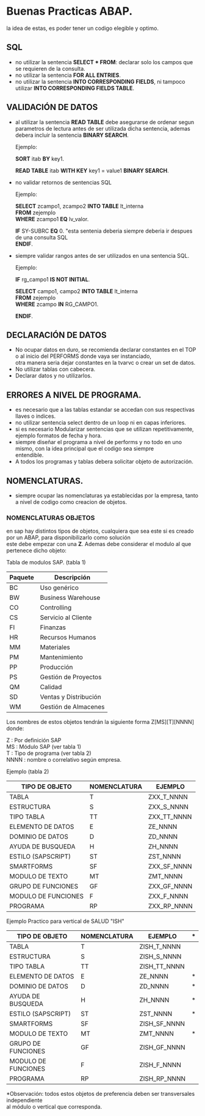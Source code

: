 # Buenas Practicas ABAP.

la idea de estas, es poder tener un codigo elegible y optimo.

## SQL

- no utilizar la sentencia **SELECT * FROM**:
    declarar solo los campos que se requieren de la consulta.
- no utilizar la sentencia **FOR ALL ENTRIES**.
- no utilizar la sentencia **INTO CORRESPONDING FIELDS**, ni tampoco utilizar **INTO CORRESPONDING FIELDS TABLE**.

## VALIDACIÓN DE DATOS

- al utilizar la sentencia **READ TABLE** debe asegurarse de ordenar segun parametros de lectura antes de ser
  utilizada dicha sentencia, ademas debera incluir la sentencia **BINARY SEARCH**.
  
  Ejemplo:
  
  **SORT** itab **BY** key1.
  
  **READ TABLE** itab **WITH KEY** key1 = value1 **BINARY SEARCH**.
  
  
  
- no validar retornos de sentencias SQL  
  
  Ejemplo:
  
  **SELECT** zcampo1, zcampo2 **INTO TABLE** lt_interna  
  **FROM** zejemplo  
  **WHERE** zcampo1 **EQ** lv_valor.  
  
  
  
  **IF** SY-SUBRC **EQ** 0. "esta sentenia deberia siempre deberia ir despues de una consulta SQL  
  **ENDIF**.
  
    
 - siempre validar rangos antes de ser utilizados en una sentencia SQL.
    
    Ejemplo:
    
    **IF** rg_campo1 **IS NOT INITIAL**.
    
    **SELECT** campo1, campo2 **INTO TABLE** lt_interna   \
    **FROM** zejemplo  \
    **WHERE** zcampo **IN** RG_CAMPO1.
     
    **ENDIF**.
    
 ## DECLARACIÓN DE DATOS
 
- No ocupar datos en duro, se recomienda declarar constantes en el TOP o al inicio del PERFORMS donde vaya ser instanciado,  \
  otra manera seria dejar constantes en la tvarvc o crear un set de datos.
- No utilizar tablas con cabecera.
- Declarar datos y no utilizarlos.

## ERRORES A NIVEL DE PROGRAMA.

- es necesario que a las tablas estandar se accedan con sus respectivas llaves o indices.
- no utilizar sentencia select dentro de un loop ni en capas inferiores.
- si es necesario Modularizar sentencias que se utilizan repetitivamente, ejemplo formatos de fecha y hora.
- siempre diseñar el programa a nivel de performs y no todo en uno mismo, con la idea principal que el codigo sea siempre  \
  entendible.
- A todos los programas y tablas debera solicitar objeto de autorización.
  
## NOMENCLATURAS.

- siempre ocupar las nomenclaturas ya establecidas por la empresa, tanto a nivel de codigo como creacion de objetos.

### NOMENCLATURAS OBJETOS
  
  en sap hay distintos tipos de objetos, cualquiera que sea este si es creado por un ABAP, para disponibilizarlo como solución  \
  este debe empezar con una **Z**.
  Ademas debe considerar el modulo al que pertenece dicho objeto:
  
  Tabla de modulos SAP. (tabla 1)
  
| Paquete |  Descripción |
|---------| -------------|
|BC| Uso genérico |
|BW| Business Warehouse|
|CO| Controlling|
|CS| Servicio al Cliente|
|FI| Finanzas|
|HR| Recursos Humanos|
|MM| Materiales|
|PM| Mantenimiento|
|PP| Producción|
|PS| Gestión de Proyectos|
|QM| Calidad|
|SD| Ventas y Distribución|
|WM| Gestión de Almacenes|
  
Los nombres de estos objetos tendrán la siguiente forma Z[MS][T][NNNN] donde:

Z : Por definición SAP  \
MS : Módulo SAP (ver tabla 1) \
T : Tipo de programa (ver tabla 2)  \
NNNN : nombre o correlativo según empresa.
  
Ejemplo (tabla 2)
  
| TIPO DE OBJETO | NOMENCLATURA | EJEMPLO |
| ---------------| -------------|---------|
| TABLA          | T  | ZXX_T_NNNN|
| ESTRUCTURA     | S  | ZXX_S_NNNN|
| TIPO TABLA      | TT | ZXX_TT_NNNN|
| ELEMENTO DE DATOS | E | ZE_NNNN|
| DOMINIO DE DATOS | D | ZD_NNNN|
| AYUDA DE BUSQUEDA | H | ZH_NNNN|
| ESTILO (SAPSCRIPT) | ST | ZST_NNNN|
| SMARTFORMS | SF | ZXX_SF_NNNN|
| MODULO DE TEXTO | MT | ZMT_NNNN|
| GRUPO DE FUNCIONES | GF | ZXX_GF_NNNN|
| MODULO DE FUNCIONES | F | ZXX_F_NNNN|
| PROGRAMA | RP | ZXX_RP_NNNN |

Ejemplo Practico para vertical de SALUD "ISH"

| TIPO DE OBJETO | NOMENCLATURA | EJEMPLO | * |
| ---------------| -------------|---------|---|
| TABLA          | T  | ZISH_T_NNNN|
| ESTRUCTURA     | S  | ZISH_S_NNNN|
| TIPO TABLA      | TT | ZISH_TT_NNNN|
| ELEMENTO DE DATOS | E | ZE_NNNN|*|
| DOMINIO DE DATOS | D | ZD_NNNN|*|
| AYUDA DE BUSQUEDA | H | ZH_NNNN|*|
| ESTILO (SAPSCRIPT) | ST | ZST_NNNN|*|
| SMARTFORMS | SF | ZISH_SF_NNNN|
| MODULO DE TEXTO | MT | ZMT_NNNN|*|
| GRUPO DE FUNCIONES | GF | ZISH_GF_NNNN|
| MODULO DE FUNCIONES | F | ZISH_F_NNNN|
| PROGRAMA | RP | ZISH_RP_NNNN |

*Observación: todos estos objetos de preferencia deben ser transversales independiente \
al módulo o vertical que corresponda.





